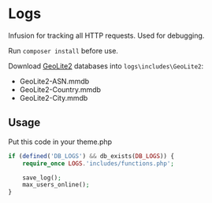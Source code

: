 # Logs

Infusion for tracking all HTTP requests. Used for debugging.

Run `composer install` before use.

Download [GeoLite2](https://dev.maxmind.com/geoip/geolite2-free-geolocation-data) databases into `logs\includes\GeoLite2`:

- GeoLite2-ASN.mmdb
- GeoLite2-Country.mmdb
- GeoLite2-City.mmdb

## Usage

Put this code in your theme.php
```php
if (defined('DB_LOGS') && db_exists(DB_LOGS)) {
    require_once LOGS.'includes/functions.php';

    save_log();
    max_users_online();
}
```
